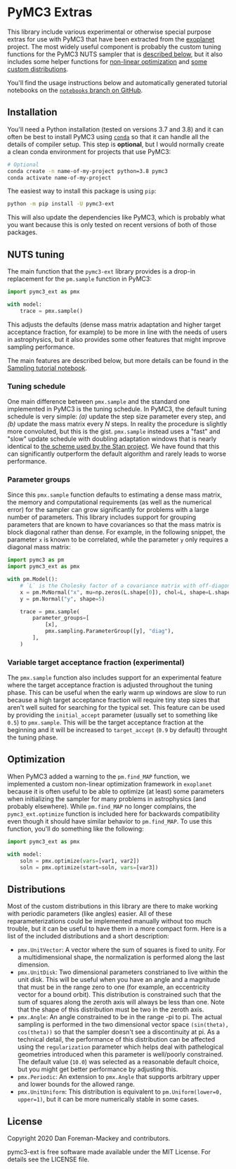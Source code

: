 # PyMC3 Extras

This library include various experimental or otherwise special purpose extras for use with PyMC3 that have been extracted from the [exoplanet](https://docs.exoplanet.codes) project.
The most widely useful component is probably the custom tuning functions for the PyMC3 NUTS sampler that is [described below](#NUTS-tuning), but it also includes some helper functions for [non-linear optimization](#Optimization) and [some custom distributions](#Distributions).

You'll find the usage instructions below and automatically generated tutorial notebooks on the [`notebooks` branch on GitHub](https://github.com/exoplanet-dev/pymc3-ext/tree/notebooks).

## Installation

You'll need a Python installation (tested on versions 3.7 and 3.8) and it can often be best to install PyMC3 using [`conda`](https://docs.conda.io/en/latest/) so that it can handle all the details of compiler setup.
This step is **optional**, but I would normally create a clean conda environment for projects that use PyMC3:

```bash
# Optional
conda create -n name-of-my-project python=3.8 pymc3
conda activate name-of-my-project
```

The easiest way to install this package is using `pip`:

```bash
python -m pip install -U pymc3-ext
```

This will also update the dependencies like PyMC3, which is probably what you want because this is only tested on recent versions of both of those packages.

## NUTS tuning

The main function that the `pymc3-ext` library provides is a drop-in replacement for the `pm.sample` function in PyMC3:

```python
import pymc3_ext as pmx

with model:
    trace = pmx.sample()
```

This adjusts the defaults (dense mass matrix adaptation and higher target acceptance fraction, for example) to be more in line with the needs of users in astrophysics, but it also provides some other features that might improve sampling performance.

The main features are described below, but more details can be found in the [Sampling tutorial notebook](https://github.com/exoplanet-dev/pymc3-ext/blob/notebooks/notebooks/sampling.ipynb).

### Tuning schedule

One main difference between `pmx.sample` and the standard one implemented in PyMC3 is the tuning schedule.
In PyMC3, the default tuning schedule is very simple: _(a)_ update the step size parameter every step, and _(b)_ update the mass matrix every _N_ steps.
In reality the procedure is slightly more convoluted, but this is the gist.
`pmx.sample` instead uses a "fast" and "slow" update schedule with doubling adaptation windows that is nearly identical to [the scheme used by the Stan project](https://mc-stan.org/docs/2_24/reference-manual/hmc-algorithm-parameters.html).
We have found that this can significantly outperform the default algorithm and rarely leads to worse performance.

### Parameter groups

Since this `pmx.sample` function defaults to estimating a dense mass matrix, the memory and computational requirements (as well as the numerical error) for the sampler can grow significantly for problems with a large number of parameters.
This library includes support for grouping parameters that are known to have covariances so that the mass matrix is block diagonal rather than dense.
For example, in the following snippet, the parameter `x` is known to be correlated, while the parameter `y` only requires a diagonal mass matrix:

```python
import pymc3 as pm
import pymc3_ext as pmx

with pm.Model():
    # `L` is the Cholesky factor of a covariance matrix with off-diagonal elements
    x = pm.MvNormal("x", mu=np.zeros(L.shape[0]), chol=L, shape=L.shape[0])
    y = pm.Normal("y", shape=5)

    trace = pmx.sample(
        parameter_groups=[
            [x],
            pmx.sampling.ParameterGroup([y], "diag"),
        ],
    )
```

### Variable target acceptance fraction (experimental)

The `pmx.sample` function also includes support for an experimental feature where the target acceptance fraction is adjusted throughout the tuning phase.
This can be useful when the early warm up windows are slow to run because a high target acceptance fraction will require tiny step sizes that aren't well suited for searching for the typical set.
This feature can be used by providing the `initial_accept` parameter (usually set to something like `0.5`) to `pmx.sample`.
This will be the target acceptance fraction at the beginning and it will be increased to `target_accept` (`0.9` by default) throught the tuning phase.

## Optimization

When PyMC3 added a warning to the `pm.find_MAP` function, we implemented a custom non-linear optimization framework in `exoplanet` because it is often useful to be able to optimize (at least) some parameters when initializing the sampler for many problems in astrophysics (and probably elsewhere).
While `pm.find_MAP` no longer complains, the `pymc3_ext.optimize` function is included here for backwards compatibility even though it should have similar behavior to `pm.find_MAP`.
To use this function, you'll do something like the following:

```python
import pymc3_ext as pmx

with model:
    soln = pmx.optimize(vars=[var1, var2])
    soln = pmx.optimize(start=soln, vars=[var3])
```

## Distributions

Most of the custom distributions in this library are there to make working with periodic parameters (like angles) easier.
All of these reparameterizations could be implemented manually without too much trouble, but it can be useful to have them in a more compact form.
Here is a list of the included distributions and a short description:

- `pmx.UnitVector`: A vector where the sum of squares is fixed to unity. For a multidimensional shape, the normalization is performed along the last dimension.
- `pmx.UnitDisk`: Two dimensional parameters constrianed to live within the unit disk. This will be useful when you have an angle and a magnitude that must be in the range zero to one (for example, an eccentricity vector for a bound orbit). This distribution is constrained such that the sum of squares along the zeroth axis will always be less than one. Note that the shape of this distribution must be two in the zeroth axis.
- `pmx.Angle`: An angle constrained to be in the range -pi to pi. The actual sampling is performed in the two dimensional vector space `(sin(theta), cos(theta))` so that the sampler doesn't see a discontinuity at pi. As a technical detail, the performance of this distribution can be affected using the `regularization` parameter which helps deal with pathelogical geometries introduced when this parameter is well/poorly constrained. The default value (`10.0`) was selected as a reasonable default choice, but you might get better performance by adjusting this.
- `pmx.Periodic`: An extension to `pmx.Angle` that supports arbitrary upper and lower bounds for the allowed range.
- `pmx.UnitUniform`: This distribution is equivalent to `pm.Uniform(lower=0, upper=1)`, but it can be more numerically stable in some cases.

## License

Copyright 2020 Dan Foreman-Mackey and contributors.

pymc3-ext is free software made available under the MIT License. For details see the LICENSE file.
